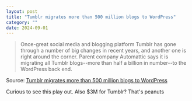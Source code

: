 ```yaml
---
layout: post
title: "Tumblr migrates more than 500 million blogs to WordPress"
category: ""
date: 2024-09-01
---
```


>Once-great social media and blogging platform Tumblr has gone through a number of big changes in recent years, and another one is right around the corner. Parent company Automattic says it is migrating all Tumblr blogs--more than half a billion in number--to the WordPress back end.

Source: [Tumblr migrates more than 500 million blogs to WordPress](https://arstechnica.com/gadgets/2024/08/tumblr-migrates-more-than-500-million-blogs-to-wordpress/)

Curious to see this play out. Also $3M for Tumblr?  That's peanuts 
